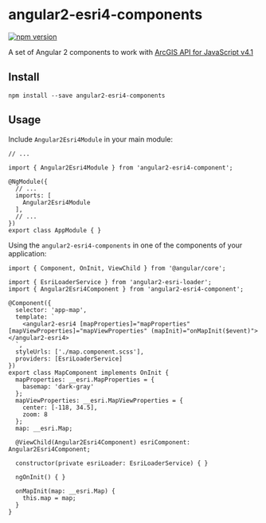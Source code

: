 # angular2-esri4-components
[![npm version](https://badge.fury.io/js/angular2-esri4-components.svg)](https://badge.fury.io/js/angular2-esri4-components)

A set of Angular 2 components to work with [ArcGIS API for JavaScript v4.1](https://developers.arcgis.com/javascript/)

## Install

```
npm install --save angular2-esri4-components
```

## Usage

Include `Angular2Esri4Module` in your main module:

```
// ...

import { Angular2Esri4Module } from 'angular2-esri4-component';

@NgModule({
  // ...
  imports: [
    Angular2Esri4Module
  ],
  // ...
})
export class AppModule { }

```

Using the `angular2-esri4-components` in one of the components of your application:

```
import { Component, OnInit, ViewChild } from '@angular/core';

import { EsriLoaderService } from 'angular2-esri-loader';
import { Angular2Esri4Component } from 'angular2-esri4-component';

@Component({
  selector: 'app-map',
  template: `
    <angular2-esri4 [mapProperties]="mapProperties" [mapViewProperties]="mapViewProperties" (mapInit)="onMapInit($event)"></angular2-esri4>
  `,
  styleUrls: ['./map.component.scss'],
  providers: [EsriLoaderService]
})
export class MapComponent implements OnInit {
  mapProperties: __esri.MapProperties = {
    basemap: 'dark-gray'
  };
  mapViewProperties: __esri.MapViewProperties = {
    center: [-118, 34.5],
    zoom: 8
  };
  map: __esri.Map;

  @ViewChild(Angular2Esri4Component) esriComponent: Angular2Esri4Component;

  constructor(private esriLoader: EsriLoaderService) { }

  ngOnInit() { }

  onMapInit(map: __esri.Map) {
    this.map = map;
  }
}
```